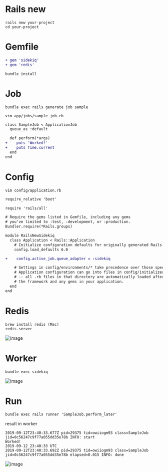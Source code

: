 # Rails new

```
rails new your-project
cd your-project
```

# Gemfile

```diff
+ gem 'sidekiq'
+ gem 'redis'
```

```
bundle install
```

# Job

```
bundle exec rails generate job sample
```

```
vim app/jobs/sample_job.rb
```

```diff
class SampleJob < ApplicationJob
  queue_as :default

  def perform(*args)
+    puts 'Worked!'
+    puts Time.current
  end
end
```

# Config

```
vim config/application.rb
```

```diff
require_relative 'boot'

require 'rails/all'

# Require the gems listed in Gemfile, including any gems
# you've limited to :test, :development, or :production.
Bundler.require(*Rails.groups)

module RailsNewSidekiq
  class Application < Rails::Application
    # Initialize configuration defaults for originally generated Rails version.
    config.load_defaults 6.0

+    config.active_job.queue_adapter = :sidekiq

    # Settings in config/environments/* take precedence over those specified here.
    # Application configuration can go into files in config/initializers
    # -- all .rb files in that directory are automatically loaded after loading
    # the framework and any gems in your application.
  end
end
```

# Redis

```
brew install redis (Mac)
redis-server
```

![image](https://user-images.githubusercontent.com/13635059/64828465-92f0a080-d603-11e9-8db6-2d24b39f7017.png)



# Worker

```
bundle exec sidekiq
```

![image](https://user-images.githubusercontent.com/13635059/64828575-085c7100-d604-11e9-86c0-31f814cf8b86.png)

# Run

```
bundle exec rails runner 'SampleJob.perform_later'
```

result in worker

```
2019-09-12T23:40:33.677Z pid=29375 tid=owiiogm93 class=SampleJob jid=0c56247c9f77a055dd35e78b INFO: start
Worked!
2019-09-12 23:40:33 UTC
2019-09-12T23:40:33.692Z pid=29375 tid=owiiogm93 class=SampleJob jid=0c56247c9f77a055dd35e78b elapsed=0.015 INFO: done
```

![image](https://user-images.githubusercontent.com/13635059/64828672-6ab57180-d604-11e9-8a91-f36b9b057733.png)
